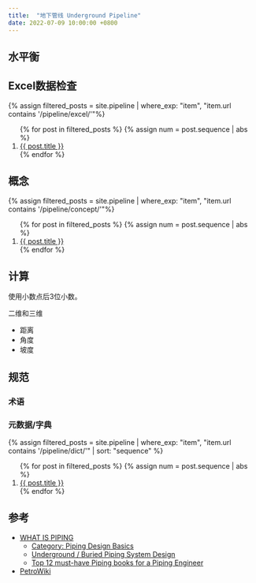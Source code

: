 ```yaml
---
title:  "地下管线 Underground Pipeline"
date: 2022-07-09 10:00:00 +0800
---
```


## 水平衡

## Excel数据检查

{% assign filtered_posts = site.pipeline | where_exp: "item", "item.url contains '/pipeline/excel/'"%}
<ol>
    {% for post in filtered_posts %}
    {% assign num = post.sequence | abs %}
    <li>
        <a href="{{ post.url }}">{{ post.title }}</a>
    </li>
    {% endfor %}
</ol>

## 概念

{% assign filtered_posts = site.pipeline | where_exp: "item", "item.url contains '/pipeline/concept/'"%}
<ol>
    {% for post in filtered_posts %}
    {% assign num = post.sequence | abs %}
    <li>
        <a href="{{ post.url }}">{{ post.title }}</a>
    </li>
    {% endfor %}
</ol>

## 计算

使用小数点后3位小数。

二维和三维

- 距离
- 角度
- 坡度

## 规范

### 术语

### 元数据/字典

{% assign filtered_posts = site.pipeline | where_exp: "item", "item.url contains '/pipeline/dict/'" | sort: "sequence" %}
<ol>
    {% for post in filtered_posts %}
    {% assign num = post.sequence | abs %}
    <li>
        <a href="{{ post.url }}">{{ post.title }}</a>
    </li>
    {% endfor %}
</ol>

## 参考

- [WHAT IS PIPING](https://whatispiping.com/)
  - [Category: Piping Design Basics](https://whatispiping.com/category/piping-design-and-layout/)
  - [Underground / Buried Piping System Design](https://whatispiping.com/notes-underground-piping/)
  - [Top 12 must-have Piping books for a Piping Engineer](https://whatispiping.com/piping-books/)
- [PetroWiki](https://petrowiki.spe.org/Taxonomy)
